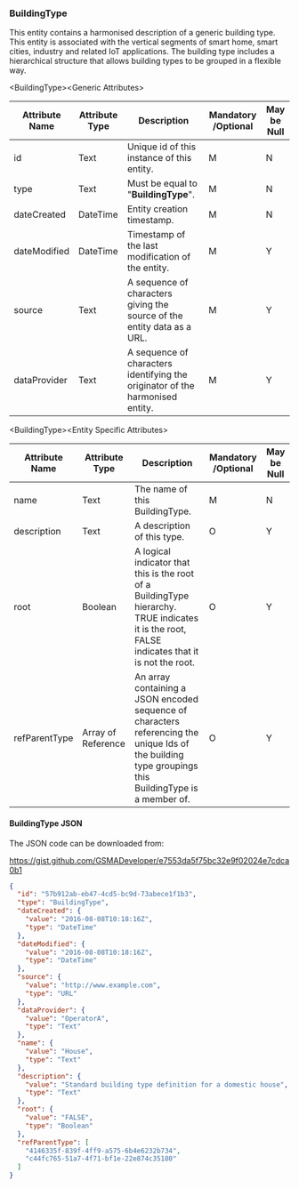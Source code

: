 ### BuildingType

This entity contains a harmonised description of a generic building type. This entity is associated with the vertical segments of smart home, smart cities, industry and related IoT applications. The building type includes a hierarchical structure that allows building types to be grouped in a flexible way.

&lt;BuildingType&gt;&lt;Generic Attributes&gt;

| Attribute Name | Attribute Type | Description                                                                   | Mandatory /Optional | May be Null |
|----------------|----------------|-------------------------------------------------------------------------------|--------------------|-------------|
| id             | Text           | Unique id of this instance of this entity.                                    | M                  | N           |
| type           | Text           | Must be equal to "**BuildingType**".                                          | M                  | N           |
| dateCreated    | DateTime       | Entity creation timestamp.                                                    | M                  | N           |
| dateModified   | DateTime       | Timestamp of the last modification of the entity.                             | M                  | Y           |
| source         | Text           | A sequence of characters giving the source of the entity data as a URL.       | M                  | Y           |
| dataProvider   | Text           | A sequence of characters identifying the originator of the harmonised entity. | M                  | Y           |

&lt;BuildingType&gt;&lt;Entity Specific Attributes&gt;

| Attribute Name | Attribute Type     | Description                                                                                                                                           | Mandatory /Optional | May be Null |
|----------------|--------------------|-------------------------------------------------------------------------------------------------------------------------------------------------------|--------------------|-------------|
| name           | Text               | The name of this BuildingType.                                                                                                                        | M                  | N           |
| description    | Text               | A description of this type.                                                                                                                           | O                  | Y           |
| root           | Boolean            | A logical indicator that this is the root of a BuildingType hierarchy. TRUE indicates it is the root, FALSE indicates that it is not the root.        | O                  | Y           |
| refParentType  | Array of Reference | An array containing a JSON encoded sequence of characters referencing the unique Ids of the building type groupings this BuildingType is a member of. | O                  | Y           |

#### BuildingType JSON

The JSON code can be downloaded from:

<https://gist.github.com/GSMADeveloper/e7553da5f75bc32e9f02024e7cdca0b1>
```json
{
  "id": "57b912ab-eb47-4cd5-bc9d-73abece1f1b3",
  "type": "BuildingType",
  "dateCreated": {
    "value": "2016-08-08T10:18:16Z",
    "type": "DateTime"
  },
  "dateModified": {
    "value": "2016-08-08T10:18:16Z",
    "type": "DateTime"
  },
  "source": {
    "value": "http://www.example.com",
    "type": "URL"
  },
  "dataProvider": {
    "value": "OperatorA",
    "type": "Text"
  },
  "name": {
    "value": "House",
    "type": "Text"
  },
  "description": {
    "value": "Standard building type definition for a domestic house",
    "type": "Text"
  },
  "root": {
    "value": "FALSE",
    "type": "Boolean"
  },
  "refParentType": [
    "4146335f-839f-4ff9-a575-6b4e6232b734",
    "c44fc765-51a7-4f71-bf1e-22e874c35180"
  ]
}
```

